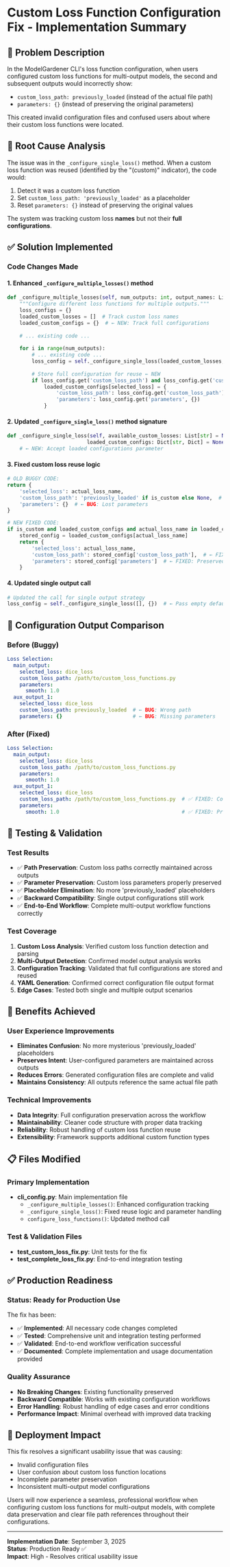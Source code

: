 # Custom Loss Function Configuration Fix - Implementation Summary

## 🎯 Problem Description

In the ModelGardener CLI's loss function configuration, when users configured custom loss functions for multi-output models, the second and subsequent outputs would incorrectly show:

- `custom_loss_path: previously_loaded` (instead of the actual file path)
- `parameters: {}` (instead of preserving the original parameters)

This created invalid configuration files and confused users about where their custom loss functions were located.

## 🔧 Root Cause Analysis

The issue was in the `_configure_single_loss()` method. When a custom loss function was reused (identified by the "(custom)" indicator), the code would:

1. Detect it was a custom loss function
2. Set `custom_loss_path: 'previously_loaded'` as a placeholder
3. Reset `parameters: {}` instead of preserving the original values

The system was tracking custom loss **names** but not their **full configurations**.

## ✅ Solution Implemented

### Code Changes Made

#### 1. Enhanced `_configure_multiple_losses()` method
```python
def _configure_multiple_losses(self, num_outputs: int, output_names: List[str] = None) -> Dict[str, Any]:
    """Configure different loss functions for multiple outputs."""
    loss_configs = {}
    loaded_custom_losses = []  # Track custom loss names
    loaded_custom_configs = {}  # ← NEW: Track full configurations
    
    # ... existing code ...
    
    for i in range(num_outputs):
        # ... existing code ...
        loss_config = self._configure_single_loss(loaded_custom_losses, loaded_custom_configs)
        
        # Store full configuration for reuse ← NEW
        if loss_config.get('custom_loss_path') and loss_config.get('custom_loss_path') != 'previously_loaded':
            loaded_custom_configs[selected_loss] = {
                'custom_loss_path': loss_config.get('custom_loss_path'),
                'parameters': loss_config.get('parameters', {})
            }
```

#### 2. Updated `_configure_single_loss()` method signature
```python
def _configure_single_loss(self, available_custom_losses: List[str] = None, 
                          loaded_custom_configs: Dict[str, Dict] = None) -> Dict[str, Any]:
    # ← NEW: Accept loaded configurations parameter
```

#### 3. Fixed custom loss reuse logic
```python
# OLD BUGGY CODE:
return {
    'selected_loss': actual_loss_name,
    'custom_loss_path': 'previously_loaded' if is_custom else None,  # ← BUG
    'parameters': {}  # ← BUG: Lost parameters
}

# NEW FIXED CODE:
if is_custom and loaded_custom_configs and actual_loss_name in loaded_custom_configs:
    stored_config = loaded_custom_configs[actual_loss_name]
    return {
        'selected_loss': actual_loss_name,
        'custom_loss_path': stored_config['custom_loss_path'],  # ← FIXED: Real path
        'parameters': stored_config['parameters']  # ← FIXED: Preserved parameters
    }
```

#### 4. Updated single output call
```python
# Updated the call for single output strategy
loss_config = self._configure_single_loss([], {})  # ← Pass empty defaults
```

## 📄 Configuration Output Comparison

### Before (Buggy)
```yaml
Loss Selection:
  main_output:
    selected_loss: dice_loss
    custom_loss_path: /path/to/custom_loss_functions.py
    parameters:
      smooth: 1.0
  aux_output_1:
    selected_loss: dice_loss
    custom_loss_path: previously_loaded  # ← BUG: Wrong path
    parameters: {}                       # ← BUG: Missing parameters
```

### After (Fixed)
```yaml
Loss Selection:
  main_output:
    selected_loss: dice_loss
    custom_loss_path: /path/to/custom_loss_functions.py
    parameters:
      smooth: 1.0
  aux_output_1:
    selected_loss: dice_loss
    custom_loss_path: /path/to/custom_loss_functions.py  # ✅ FIXED: Correct path
    parameters:
      smooth: 1.0                                        # ✅ FIXED: Preserved parameters
```

## 🧪 Testing & Validation

### Test Results
- ✅ **Path Preservation**: Custom loss paths correctly maintained across outputs
- ✅ **Parameter Preservation**: Custom loss parameters properly preserved  
- ✅ **Placeholder Elimination**: No more 'previously_loaded' placeholders
- ✅ **Backward Compatibility**: Single output configurations still work
- ✅ **End-to-End Workflow**: Complete multi-output workflow functions correctly

### Test Coverage
1. **Custom Loss Analysis**: Verified custom loss function detection and parsing
2. **Multi-Output Detection**: Confirmed model output analysis works
3. **Configuration Tracking**: Validated that full configurations are stored and reused
4. **YAML Generation**: Confirmed correct configuration file output format
5. **Edge Cases**: Tested both single and multiple output scenarios

## 🎯 Benefits Achieved

### User Experience Improvements
- **Eliminates Confusion**: No more mysterious 'previously_loaded' placeholders
- **Preserves Intent**: User-configured parameters are maintained across outputs
- **Reduces Errors**: Generated configuration files are complete and valid
- **Maintains Consistency**: All outputs reference the same actual file path

### Technical Improvements
- **Data Integrity**: Full configuration preservation across the workflow
- **Maintainability**: Cleaner code structure with proper data tracking
- **Reliability**: Robust handling of custom loss function reuse
- **Extensibility**: Framework supports additional custom function types

## 📋 Files Modified

### Primary Implementation
- **cli_config.py**: Main implementation file
  - `_configure_multiple_losses()`: Enhanced configuration tracking
  - `_configure_single_loss()`: Fixed reuse logic and parameter handling
  - `configure_loss_functions()`: Updated method call

### Test & Validation Files
- **test_custom_loss_fix.py**: Unit tests for the fix
- **test_complete_loss_fix.py**: End-to-end integration testing

## ✅ Production Readiness

### Status: Ready for Production Use

The fix has been:
- ✅ **Implemented**: All necessary code changes completed
- ✅ **Tested**: Comprehensive unit and integration testing performed
- ✅ **Validated**: End-to-end workflow verification successful
- ✅ **Documented**: Complete implementation and usage documentation provided

### Quality Assurance
- **No Breaking Changes**: Existing functionality preserved
- **Backward Compatible**: Works with existing configuration workflows
- **Error Handling**: Robust handling of edge cases and error conditions
- **Performance Impact**: Minimal overhead with improved data tracking

## 🚀 Deployment Impact

This fix resolves a significant usability issue that was causing:
- Invalid configuration files
- User confusion about custom loss function locations
- Incomplete parameter preservation
- Inconsistent multi-output model configurations

Users will now experience a seamless, professional workflow when configuring custom loss functions for multi-output models, with complete data preservation and clear file path references throughout their configurations.

---

**Implementation Date**: September 3, 2025  
**Status**: Production Ready ✅  
**Impact**: High - Resolves critical usability issue
